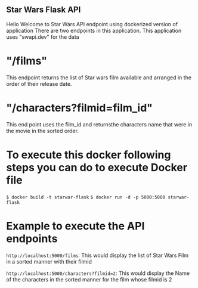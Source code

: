 ## Star Wars Flask API
Hello Welcome to Star Wars API endpoint using dockerized version of application
There are two endpoints in this application. This application uses "swapi.dev" for the data
# "/films"
This endpoint returns the list of Star wars film available and arranged in the order of their release date.
# "/characters?filmid=film_id"
This end point uses the film_id and returnsthe characters name that were in the movie in the sorted order.

# To execute this docker following steps you can do to execute Docker file
```$ docker build -t starwar-flask```
```$ docker run -d -p 5000:5000 starwar-flask```

# Example to execute the API endpoints
```http://localhost:5000/films```: This would display the list of Star Wars Film in a sorted manner with their filmid

```http://localhost:5000/characters?filmid=2```: This would display the Name of the characters in the sorted manner for the film whose filmid is 2
